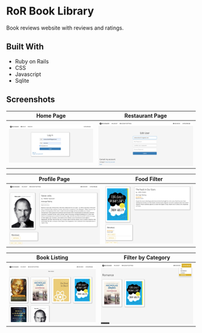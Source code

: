 # RoR Book Library
Book reviews website with reviews and ratings.


## Built With
* Ruby on Rails
* CSS
* Javascript
* Sqlite

## Screenshots
Home Page                  |  Restaurant Page         |
:-------------------------:|:-------------------------:|
![login](demo/login.png?raw=true "Login") |  ![edit book](demo/edit.png?raw=true "Restaurant")|  ![](public/demo/MenuPage.png?raw=true "Edit Book")

Profile Page               |  Food Filter       
:-------------------------:|:-------------------------:
![Book Page](demo/book.png?raw=true "Book") |  ![Reviews](demo/reviews.png?raw=true "Reviews")

Book Listing              |  Filter by Category
:-------------------------:|:-------------------------:
![listing](demo/listing.png?raw=true "Listing") |  ![Syrup About Page](demo/filters.png?raw=true "Filters")
